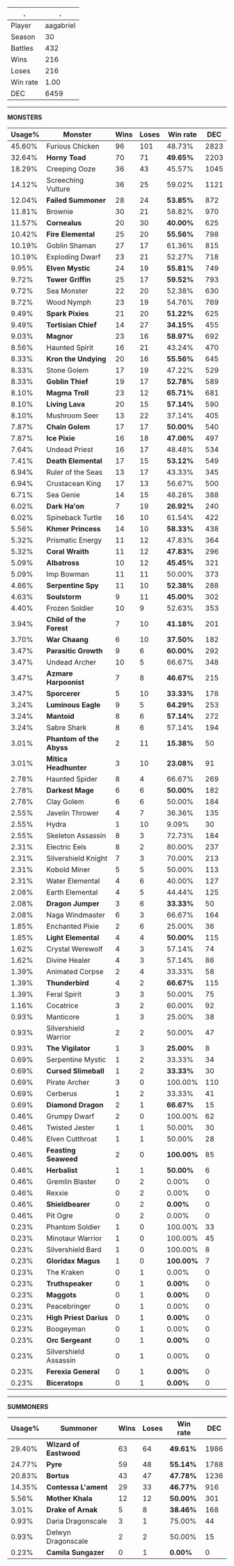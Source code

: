 .|.
|-|-
Player|aagabriel
Season|30
Battles|432
Wins|216
Loses|216
Win rate|1.00
DEC|6459

---
**MONSTERS**

Usage%|Monster|Wins|Loses|Win rate|DEC|
-|-|-|-|-|-|
45.60%|Furious Chicken|96|101|48.73%|2823|
32.64%|**Horny Toad**|70|71|**49.65%**|2203|
18.29%|Creeping Ooze|36|43|45.57%|1045|
14.12%|Screeching Vulture|36|25|59.02%|1121|
12.04%|**Failed Summoner**|28|24|**53.85%**|872|
11.81%|Brownie|30|21|58.82%|970|
11.57%|**Cornealus**|20|30|**40.00%**|625|
10.42%|**Fire Elemental**|25|20|**55.56%**|798|
10.19%|Goblin Shaman|27|17|61.36%|815|
10.19%|Exploding Dwarf|23|21|52.27%|718|
9.95%|**Elven Mystic**|24|19|**55.81%**|749|
9.72%|**Tower Griffin**|25|17|**59.52%**|793|
9.72%|Sea Monster|22|20|52.38%|630|
9.72%|Wood Nymph|23|19|54.76%|769|
9.49%|**Spark Pixies**|21|20|**51.22%**|625|
9.49%|**Tortisian Chief**|14|27|**34.15%**|455|
9.03%|**Magnor**|23|16|**58.97%**|692|
8.56%|Haunted Spirit|16|21|43.24%|470|
8.33%|**Kron the Undying**|20|16|**55.56%**|645|
8.33%|Stone Golem|17|19|47.22%|529|
8.33%|**Goblin Thief**|19|17|**52.78%**|589|
8.10%|**Magma Troll**|23|12|**65.71%**|681|
8.10%|**Living Lava**|20|15|**57.14%**|590|
8.10%|Mushroom Seer|13|22|37.14%|405|
7.87%|**Chain Golem**|17|17|**50.00%**|540|
7.87%|**Ice Pixie**|16|18|**47.06%**|497|
7.64%|Undead Priest|16|17|48.48%|534|
7.41%|**Death Elemental**|17|15|**53.12%**|549|
6.94%|Ruler of the Seas|13|17|43.33%|345|
6.94%|Crustacean King|17|13|56.67%|500|
6.71%|Sea Genie|14|15|48.28%|388|
6.02%|**Dark Ha'on**|7|19|**26.92%**|240|
6.02%|Spineback Turtle|16|10|61.54%|422|
5.56%|**Khmer Princess**|14|10|**58.33%**|438|
5.32%|Prismatic Energy|11|12|47.83%|364|
5.32%|**Coral Wraith**|11|12|**47.83%**|296|
5.09%|**Albatross**|10|12|**45.45%**|321|
5.09%|Imp Bowman|11|11|50.00%|373|
4.86%|**Serpentine Spy**|11|10|**52.38%**|288|
4.63%|**Soulstorm**|9|11|**45.00%**|302|
4.40%|Frozen Soldier|10|9|52.63%|353|
3.94%|**Child of the Forest**|7|10|**41.18%**|201|
3.70%|**War Chaang**|6|10|**37.50%**|182|
3.47%|**Parasitic Growth**|9|6|**60.00%**|292|
3.47%|Undead Archer|10|5|66.67%|348|
3.47%|**Azmare Harpoonist**|7|8|**46.67%**|215|
3.47%|**Sporcerer**|5|10|**33.33%**|178|
3.24%|**Luminous Eagle**|9|5|**64.29%**|253|
3.24%|**Mantoid**|8|6|**57.14%**|272|
3.24%|Sabre Shark|8|6|57.14%|194|
3.01%|**Phantom of the Abyss**|2|11|**15.38%**|50|
3.01%|**Mitica Headhunter**|3|10|**23.08%**|91|
2.78%|Haunted Spider|8|4|66.67%|269|
2.78%|**Darkest Mage**|6|6|**50.00%**|182|
2.78%|Clay Golem|6|6|50.00%|184|
2.55%|Javelin Thrower|4|7|36.36%|135|
2.55%|Hydra|1|10|9.09%|30|
2.55%|Skeleton Assassin|8|3|72.73%|184|
2.31%|Electric Eels|8|2|80.00%|237|
2.31%|Silvershield Knight|7|3|70.00%|213|
2.31%|Kobold Miner|5|5|50.00%|113|
2.31%|Water Elemental|4|6|40.00%|127|
2.08%|Earth Elemental|4|5|44.44%|125|
2.08%|**Dragon Jumper**|3|6|**33.33%**|50|
2.08%|Naga Windmaster|6|3|66.67%|164|
1.85%|Enchanted Pixie|2|6|25.00%|36|
1.85%|**Light Elemental**|4|4|**50.00%**|115|
1.62%|Crystal Werewolf|4|3|57.14%|74|
1.62%|Divine Healer|4|3|57.14%|86|
1.39%|Animated Corpse|2|4|33.33%|58|
1.39%|**Thunderbird**|4|2|**66.67%**|115|
1.39%|Feral Spirit|3|3|50.00%|75|
1.16%|Cocatrice|3|2|60.00%|92|
0.93%|Manticore|1|3|25.00%|38|
0.93%|Silvershield Warrior|2|2|50.00%|47|
0.93%|**The Vigilator**|1|3|**25.00%**|8|
0.69%|Serpentine Mystic|1|2|33.33%|34|
0.69%|**Cursed Slimeball**|1|2|**33.33%**|30|
0.69%|Pirate Archer|3|0|100.00%|110|
0.69%|Cerberus|1|2|33.33%|41|
0.69%|**Diamond Dragon**|2|1|**66.67%**|15|
0.46%|Grumpy Dwarf|2|0|100.00%|62|
0.46%|Twisted Jester|1|1|50.00%|30|
0.46%|Elven Cutthroat|1|1|50.00%|28|
0.46%|**Feasting Seaweed**|2|0|**100.00%**|85|
0.46%|**Herbalist**|1|1|**50.00%**|6|
0.46%|Gremlin Blaster|0|2|0.00%|0|
0.46%|Rexxie|0|2|0.00%|0|
0.46%|**Shieldbearer**|0|2|**0.00%**|0|
0.46%|Pit Ogre|0|2|0.00%|0|
0.23%|Phantom Soldier|1|0|100.00%|33|
0.23%|Minotaur Warrior|1|0|100.00%|45|
0.23%|Silvershield Bard|1|0|100.00%|8|
0.23%|**Gloridax Magus**|1|0|**100.00%**|7|
0.23%|The Kraken|0|1|0.00%|0|
0.23%|**Truthspeaker**|0|1|**0.00%**|0|
0.23%|**Maggots**|0|1|**0.00%**|0|
0.23%|Peacebringer|0|1|0.00%|0|
0.23%|**High Priest Darius**|0|1|**0.00%**|0|
0.23%|Boogeyman|0|1|0.00%|0|
0.23%|**Orc Sergeant**|0|1|**0.00%**|0|
0.23%|Silvershield Assassin|0|1|0.00%|0|
0.23%|**Ferexia General**|0|1|**0.00%**|0|
0.23%|**Biceratops**|0|1|**0.00%**|0|

---
**SUMMONERS**

Usage%|Summoner|Wins|Loses|Win rate|DEC|
-|-|-|-|-|-|
29.40%|**Wizard of Eastwood**|63|64|**49.61%**|1986|
24.77%|**Pyre**|59|48|**55.14%**|1788|
20.83%|**Bortus**|43|47|**47.78%**|1236|
14.35%|**Contessa L'ament**|29|33|**46.77%**|916|
5.56%|**Mother Khala**|12|12|**50.00%**|301|
3.01%|**Drake of Arnak**|5|8|**38.46%**|168|
0.93%|Daria Dragonscale|3|1|75.00%|44|
0.93%|Delwyn Dragonscale|2|2|50.00%|15|
0.23%|**Camila Sungazer**|0|1|**0.00%**|0|

